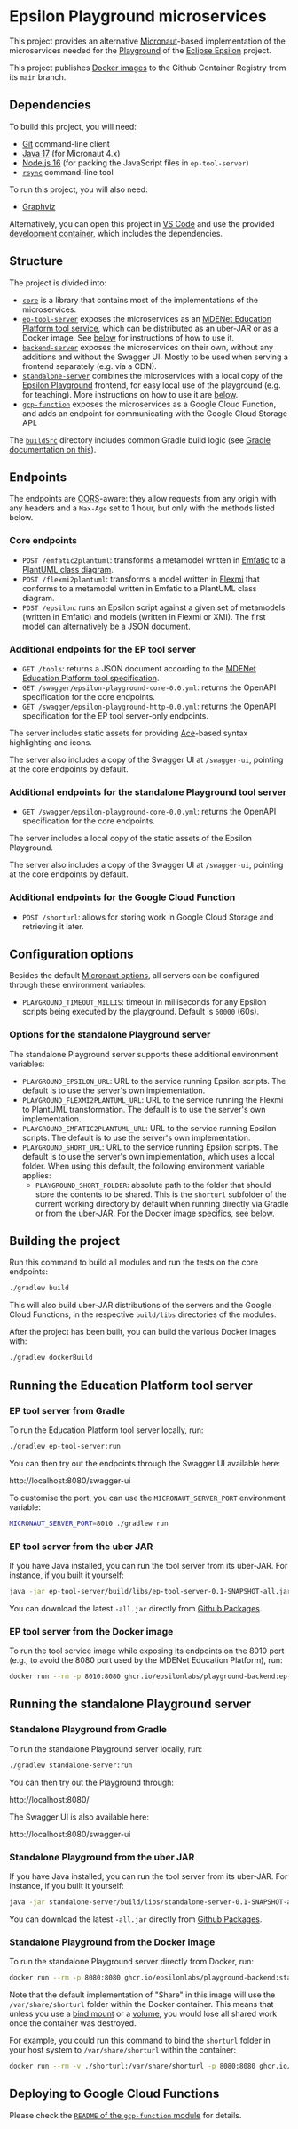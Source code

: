 # Epsilon Playground microservices

This project provides an alternative [Micronaut](https://micronaut.io/)-based implementation of the microservices needed for the [Playground](https://github.com/epsilonlabs/playground) of the [Eclipse Epsilon](https://eclipse.org/epsilon) project.

This project publishes [Docker images](https://github.com/epsilonlabs/playground-backend/pkgs/container/playground-backend) to the Github Container Registry from its `main` branch.

## Dependencies

To build this project, you will need:

- [Git](https://git-scm.com/downloads) command-line client
- [Java 17](https://adoptium.net/) (for Micronaut 4.x)
- [Node.js 16](https://nodejs.org/en) (for packing the JavaScript files in `ep-tool-server`)
- [`rsync`](https://rsync.samba.org/) command-line tool

To run this project, you will also need:

- [Graphviz](https://graphviz.org/)

Alternatively, you can open this project in [VS Code](https://code.visualstudio.com/) and use the provided [development container](https://code.visualstudio.com/docs/devcontainers/containers), which includes the dependencies.

## Structure

The project is divided into:

* [`core`](./core) is a library that contains most of the implementations of the microservices.
* [`ep-tool-server`](./ep-tool-server) exposes the microservices as an [MDENet Education Platform tool service](https://github.com/mdenet/educationplatform/wiki/Adding-a-Tool#tool-service), which can be distributed as an uber-JAR or as a Docker image. See [below](#running-the-education-platform-tool-server) for instructions of how to use it.
* [`backend-server`](./backend-server) exposes the microservices on their own, without any additions and without the Swagger UI. Mostly to be used when serving a frontend separately (e.g. via a CDN).
* [`standalone-server`](./standalone-server) combines the microservices with a local copy of the [Epsilon Playground](https://github.com/eclipse-epsilon/epsilon-website) frontend, for easy local use of the playground (e.g. for teaching). More instructions on how to use it are [below](#running-the-standalone-playground-server).
* [`gcp-function`](./gcp-function) exposes the microservices as a Google Cloud Function, and adds an endpoint for communicating with the Google Cloud Storage API.

The [`buildSrc`](./buildSrc) directory includes common Gradle build logic (see [Gradle documentation on this](https://docs.gradle.org/current/userguide/sharing_build_logic_between_subprojects.html#sec:using_buildsrc)).

## Endpoints

The endpoints are [CORS](https://fetch.spec.whatwg.org/)-aware: they allow requests from any origin with any headers and a `Max-Age` set to 1 hour, but only with the methods listed below.

### Core endpoints

* `POST /emfatic2plantuml`: transforms a metamodel written in [Emfatic](https://eclipse.dev/emfatic/) to a [PlantUML class diagram](https://plantuml.com/class-diagram).
* `POST /flexmi2plantuml`: transforms a model written in [Flexmi](https://eclipse.dev/epsilon/doc/flexmi/) that conforms to a metamodel written in Emfatic to a PlantUML class diagram.
* `POST /epsilon`: runs an Epsilon script against a given set of metamodels (written in Emfatic) and models (written in Flexmi or XMI). The first model can alternatively be a JSON document.

### Additional endpoints for the EP tool server

* `GET /tools`: returns a JSON document according to the [MDENet Education Platform tool specification](https://github.com/mdenet/educationplatform/wiki/Adding-a-Tool).
* `GET /swagger/epsilon-playground-core-0.0.yml`: returns the OpenAPI specification for the core endpoints.
* `GET /swagger/epsilon-playground-http-0.0.yml`: returns the OpenAPI specification for the EP tool server-only endpoints.

The server includes static assets for providing [Ace](https://ace.c9.io/)-based syntax highlighting and icons.

The server also includes a copy of the Swagger UI at `/swagger-ui`, pointing at the core endpoints by default.

### Additional endpoints for the standalone Playground tool server

* `GET /swagger/epsilon-playground-core-0.0.yml`: returns the OpenAPI specification for the core endpoints.

The server includes a local copy of the static assets of the Epsilon Playground.

The server also includes a copy of the Swagger UI at `/swagger-ui`, pointing at the core endpoints by default.

### Additional endpoints for the Google Cloud Function

* `POST /shorturl`: allows for storing work in Google Cloud Storage and retrieving it later.

## Configuration options

Besides the default [Micronaut options](https://docs.micronaut.io/latest/guide/index.html), all servers can be configured through these environment variables:

* `PLAYGROUND_TIMEOUT_MILLIS`: timeout in milliseconds for any Epsilon scripts being executed by the playground. Default is `60000` (60s).

### Options for the standalone Playground server

The standalone Playground server supports these additional environment variables:

* `PLAYGROUND_EPSILON_URL`: URL to the service running Epsilon scripts. The default is to use the server's own implementation.
* `PLAYGROUND_FLEXMI2PLANTUML_URL`: URL to the service running the Flexmi to PlantUML transformation. The default is to use the server's own implementation.
* `PLAYGROUND_EMFATIC2PLANTUML_URL`: URL to the service running Epsilon scripts. The default is to use the server's own implementation.
* `PLAYGROUND_SHORT_URL`: URL to the service running Epsilon scripts. The default is to use the server's own implementation, which uses a local folder. When using this default, the following environment variable applies:
  * `PLAYGROUND_SHORT_FOLDER`: absolute path to the folder that should store the contents to be shared. This is the `shorturl` subfolder of the current working directory by default when running directly via Gradle or from the uber-JAR. For the Docker image specifics, see [below](#standalone-playground-from-the-docker-image).

## Building the project

Run this command to build all modules and run the tests on the core endpoints:

```bash
./gradlew build
```

This will also build uber-JAR distributions of the servers and the Google Cloud Functions, in the respective `build/libs` directories of the modules.

After the project has been built, you can build the various Docker images with:

```bash
./gradlew dockerBuild
```

## Running the Education Platform tool server

### EP tool server from Gradle

To run the Education Platform tool server locally, run:

```bash
./gradlew ep-tool-server:run
```

You can then try out the endpoints through the Swagger UI available here:

http://localhost:8080/swagger-ui

To customise the port, you can use the `MICRONAUT_SERVER_PORT` environment variable:

```bash
MICRONAUT_SERVER_PORT=8010 ./gradlew run
```

### EP tool server from the uber JAR

If you have Java installed, you can run the tool server from its uber-JAR.
For instance, if you built it yourself:

```bash
java -jar ep-tool-server/build/libs/ep-tool-server-0.1-SNAPSHOT-all.jar
```

You can download the latest `-all.jar` directly from [Github Packages](https://github.com/epsilonlabs/playground-backend/packages/2332989).

### EP tool server from the Docker image

To run the tool service image while exposing its endpoints on the 8010 port (e.g., to avoid the 8080 port used by the MDENet Education Platform), run:

```bash
docker run --rm -p 8010:8080 ghcr.io/epsilonlabs/playground-backend:ep-tool-server
```

## Running the standalone Playground server

### Standalone Playground from Gradle

To run the standalone Playground server locally, run:

```bash
./gradlew standalone-server:run
```

You can then try out the Playground through:

http://localhost:8080/

The Swagger UI is also available here:

http://localhost:8080/swagger-ui

### Standalone Playground from the uber JAR

If you have Java installed, you can run the tool server from its uber-JAR.
For instance, if you built it yourself:

```bash
java -jar standalone-server/build/libs/standalone-server-0.1-SNAPSHOT-all.jar
```

You can download the latest `-all.jar` directly from [Github Packages](https://github.com/epsilonlabs/playground-backend/packages/2333178).

### Standalone Playground from the Docker image

To run the standalone Playground server directly from Docker, run:

```bash
docker run --rm -p 8080:8080 ghcr.io/epsilonlabs/playground-backend:standalone-server
```

Note that the default implementation of "Share" in this image will use the `/var/share/shorturl` folder within the Docker container.
This means that unless you use a [bind mount](https://docs.docker.com/engine/storage/bind-mounts/) or a [volume](https://docs.docker.com/engine/storage/volumes/), you would lose all shared work once the container was destroyed.

For example, you could run this command to bind the `shorturl` folder in your host system to `/var/share/shorturl` within the container:

```bash
docker run --rm -v ./shorturl:/var/share/shorturl -p 8080:8080 ghcr.io/epsilonlabs/playground-backend:standalone-server
```

## Deploying to Google Cloud Functions

Please check the [`README` of the `gcp-function` module](./gcp-function/README.md) for details.
